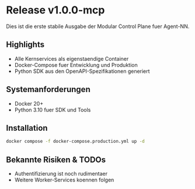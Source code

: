 # Release v1.0.0-mcp

Dies ist die erste stabile Ausgabe der Modular Control Plane fuer Agent-NN.

## Highlights
- Alle Kernservices als eigenstaendige Container
- Docker-Compose fuer Entwicklung und Produktion
- Python SDK aus den OpenAPI-Spezifikationen generiert

## Systemanforderungen
- Docker 20+
- Python 3.10 fuer SDK und Tools

## Installation
```bash
docker compose -f docker-compose.production.yml up -d
```

## Bekannte Risiken & TODOs
- Authentifizierung ist noch rudimentaer
- Weitere Worker-Services koennen folgen
